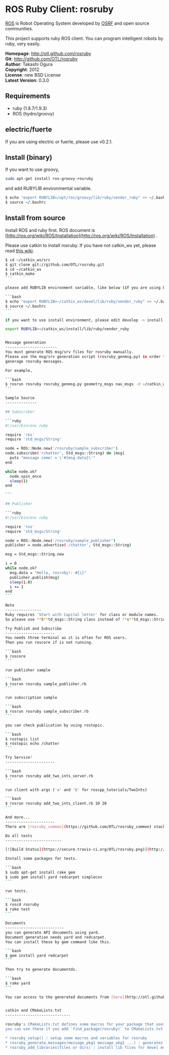 ROS Ruby Client: rosruby
=======
[ROS](http://ros.org) is Robot Operating System developed by [OSRF](http://osrfoundation.org/) and open source communities.

This project supports ruby ROS client. You can program intelligent robots by ruby, very easily.

**Homepage**:     http://otl.github.com/rosruby   
**Git**:          http://github.com/OTL/rosruby   
**Author**:       Takashi Ogura   
**Copyright**:    2012   
**License**:      new BSD License   
**Latest Version**: 0.3.0   

Requirements
----------
- ruby (1.8.7/1.9.3)
- ROS (hydro/groovy)

electric/fuerte
---------
If you are using electric or fuerte, please use v0.2.1.


Install (binary)
------------------
If you want to use groovy,

```bash
sudo apt-get install ros-groovy-rosruby
```

and add RUBYLIB environmental variable.

```bash
$ echo "export RUBYLIB=/opt/ros/groovy/lib/ruby/vendor_ruby" >> ~/.bashrc
$ source ~/.bashrc
```

Install from source
---------------
Install ROS and ruby first. ROS document is [http://ros.org/wiki/ROS/Installation](http://ros.org/wiki/ROS/Installation) .

Please use catkin to install rosruby.
If you have not catkin_ws yet, please read [this wiki](http://wiki.ros.org/ROS/Tutorials/InstallingandConfiguringROSEnvironment).

````bash
$ cd ~/catkin_ws/src
$ git clone git://github.com/OTL/rosruby.git
$ cd ~/catkin_ws
$ catkin_make
```

please add RUBYLIB environment variable, like below (if you are using bash).

```bash
$ echo "export RUBYLIB=~/catkin_ws/devel/lib/ruby/vendor_ruby" >> ~/.bashrc
$ source ~/.bashrc
```

if you want to use install environment, please edit develop -> install

export RUBYLIB=~/catkin_ws/install/lib/ruby/vendor_ruby


Message generation
-----------------------
You must generate ROS msg/srv files for rosruby manually.
Please use the msg/srv generation script (rosruby_genmsg.py) in order to 
generage rosruby messages.

For example,

```bash
$ rosrun rosruby rosruby_genmsg.py geometry_msgs nav_msgs -d ~/catkin_ws/devel/lib/ruby/vendor_ruby/
```

Sample Source
--------------

## Subscriber

```ruby
#!/usr/bin/env ruby

require 'ros'
require 'std_msgs/String'

node = ROS::Node.new('/rosruby/sample_subscriber')
node.subscribe('/chatter', Std_msgs::String) do |msg|
  puts "message come! = \'#{msg.data}\'"
end

while node.ok?
  node.spin_once
  sleep(1)
end

```

## Publisher

```ruby
#!/usr/bin/env ruby

require 'ros'
require 'std_msgs/String'

node = ROS::Node.new('/rosruby/sample_publisher')
publisher = node.advertise('/chatter', Std_msgs::String)

msg = Std_msgs::String.new

i = 0
while node.ok?
  msg.data = "Hello, rosruby!: #{i}"
  publisher.publish(msg)
  sleep(1.0)
  i += 1
end
```

Note
----------------
Ruby requires 'Start with Capital letter' for class or module names.
So please use **S**td_msgs::String class instead of **s**td_msgs::String.

Try Publish and Subscribe
----------------------
You needs three terminal as it is often for ROS users.
Then you run roscore if is not running.

```bash
$ roscore
```

run publisher sample

```bash
$ rosrun rosruby sample_publisher.rb
```

run subscription sample

```bash
$ rosrun rosruby sample_subscriber.rb
```

you can check publication by using rostopic.

```bash
$ rostopic list
$ rostopic echo /chatter
```

Try Service?
----------------------

```bash
$ rosrun rosruby add_two_ints_server.rb
```

run client with args ('a' and 'b' for roscpp_tutorials/TwoInts)

```bash
$ rosrun rosruby add_two_ints_client.rb 10 20
```

And more...
----------------------
There are [rosruby_common](https://github.com/OTL/rosruby_common) stack that contains actionlib and tf (highly under development).

Do all tests
-------------------------

[![Build Status](https://secure.travis-ci.org/OTL/rosruby.png)](http://travis-ci.org/OTL/rosruby)

Install some packages for tests.

```bash
$ sudo apt-get install rake gem
$ sudo gem install yard redcarpet simplecov
```

run tests.

```bash
$ roscd rosruby
$ rake test
```

Documents
--------------------------
you can generate API documents using yard.
Document generation needs yard and redcarpet.
You can install these by gem command like this.

```bash
$ gem install yard redcarpet
```

Then try to generate documentds.

```bash
$ rake yard
```

You can access to the generated documents from [here](http://otl.github.com/rosruby/doc/).


catkin and CMakeLists.txt
-----------------------------

rosruby's CMakeLists.txt defines some macros for your package that uses rosruby.
you can use these if you add `find_package(rosruby)` to CMakeLists.txt.

* rosruby_setup() : setup some macros and variables for rosruby
* rosruby_generate_messages(message_pkg1 message_okg2 ...) : generates rosruby msg/srv files
* rosruby_add_libraries(files or dirs) : install lib files for devel environment.

